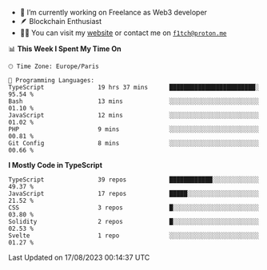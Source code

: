 - 🔭 I’m currently working on Freelance as Web3 developer
- 🪶 Blockchain Enthusiast
- 👨‍💻 You can visit my [website](https://f1tch.xyz) or contact me on [`f1tch@proton.me`](mailto:f1tch@proton.me)

<!--START_SECTION:waka-->
📊 **This Week I Spent My Time On** 

```text
🕑︎ Time Zone: Europe/Paris

💬 Programming Languages: 
TypeScript               19 hrs 37 mins      ████████████████████████░   95.54 % 
Bash                     13 mins             ░░░░░░░░░░░░░░░░░░░░░░░░░   01.10 % 
JavaScript               12 mins             ░░░░░░░░░░░░░░░░░░░░░░░░░   01.02 % 
PHP                      9 mins              ░░░░░░░░░░░░░░░░░░░░░░░░░   00.81 % 
Git Config               8 mins              ░░░░░░░░░░░░░░░░░░░░░░░░░   00.66 % 
```

**I Mostly Code in TypeScript** 

```text
TypeScript               39 repos            ████████████░░░░░░░░░░░░░   49.37 % 
JavaScript               17 repos            █████░░░░░░░░░░░░░░░░░░░░   21.52 % 
CSS                      3 repos             █░░░░░░░░░░░░░░░░░░░░░░░░   03.80 % 
Solidity                 2 repos             █░░░░░░░░░░░░░░░░░░░░░░░░   02.53 % 
Svelte                   1 repo              ░░░░░░░░░░░░░░░░░░░░░░░░░   01.27 % 
```




 Last Updated on 17/08/2023 00:14:37 UTC
<!--END_SECTION:waka-->
